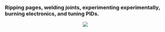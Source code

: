 ### Ripping pages, welding joints, experimenting experimentally, burning electronics, and tuning PIDs.

<p align="center">
    <img src="https://skillicons.dev/icons?i=git,kubernetes,docker,c,vim" />
</p>
